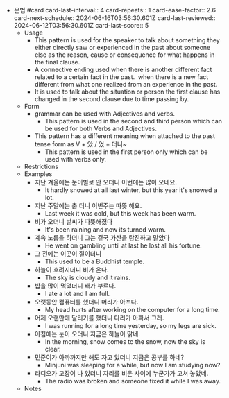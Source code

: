 - 문법 #card
  card-last-interval:: 4
  card-repeats:: 1
  card-ease-factor:: 2.6
  card-next-schedule:: 2024-06-16T03:56:30.601Z
  card-last-reviewed:: 2024-06-12T03:56:30.601Z
  card-last-score:: 5
	- Usage
		- This pattern is used for the speaker to talk about something they either directly saw or experienced in the past about someone else as the reason, cause or consequence for what happens in the final clause.
		- A connective ending used when there is another different fact related to a certain fact in the past.  when there is a new fact different from what one realized from an experience in the past.
		- It is used to talk about the situation or person the first clause has changed in the second clause due to time passing by.
	- Form
		- grammar can be used with Adjectives and verbs.
			- This pattern is used in the second and third person which can be used for both Verbs and Adjectives.
		- This pattern has a different meaning when attached to the past tense form as V + 았 / 었 + 더니~
			- This pattern is used in the first person only which can be used with verbs only.
	- Restrictions
	- Examples
		- 지난 겨울에는 눈이별로 안 오더니 이번에는 많이 오네요.
			- It hardly snowed at all last winter, but this year it's snowed a lot.
		- 지난 주말에는 춥 더니 이번주는 따뜻 해요.
			- Last week it was cold, but this week has been warm.
		- 비가 오더니 날씨가 따뜻해졌다
			- It's been raining and now its turned warm.
		- 계속 노름을 하더니 그는 결국 가산을 탕진하고 말았다
			- He went on gambling until at last he lost all his fortune.
		- 그 전에는 이곳이 절이더니
			- This used to be a Buddhist temple.
		- 하늘이 흐려지더니 비가 온다.
			- The sky is cloudy and it rains.
		- 밥을 많이 먹었더니 배가 부르다.
			- I ate a lot and I am full.
		- 오랫동안 컴퓨터를 했더니 머리가 아프다.
			- My head hurts after working on the computer for a long time.
		- 어제 오랜만에 달리기를 했더니 다리가 아파서 그래.
			- I was running for a long time yesterday, so my legs are sick.
		- 아침에는 눈이 오더니 지금은 하늘이 맑네.
			- In the morning, snow comes to the snow, now the sky is clear.
		- 민준이가 아까까지만 해도 자고 있더니 지금은 공부를 하네?
			- Minjuni was sleeping for a while, but now I am studying now?
		- 라디오가 고장이 나 있더니 자리를 비운 사이에 누군가가 고쳐 놓았네.
			- The radio was broken and someone fixed it while I was away.
	- Notes